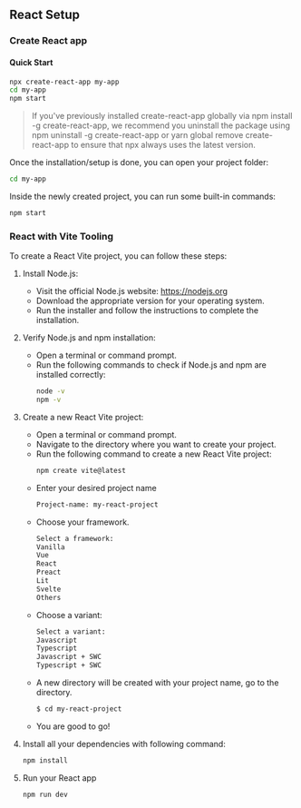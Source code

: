 ## React Setup

### Create React app

#### Quick Start

```bash
npx create-react-app my-app
cd my-app
npm start
```

> If you've previously installed create-react-app globally via npm install -g create-react-app, we recommend you uninstall the package using npm uninstall -g create-react-app or yarn global remove create-react-app to ensure that npx always uses the latest version.

Once the installation/setup is done, you can open your project folder:

```bash
cd my-app
```

Inside the newly created project, you can run some built-in commands:

```bash
npm start
```

### React with Vite Tooling

To create a React Vite project, you can follow these steps:

1. Install Node.js:
   - Visit the official Node.js website: https://nodejs.org
   - Download the appropriate version for your operating system.
   - Run the installer and follow the instructions to complete the installation.
1. Verify Node.js and npm installation:
   - Open a terminal or command prompt.
   - Run the following commands to check if Node.js and npm are installed correctly:
     ```bash
     node -v
     npm -v
     ```
1. Create a new React Vite project:

   - Open a terminal or command prompt.
   - Navigate to the directory where you want to create your project.
   - Run the following command to create a new React Vite project:
     ```bash
     npm create vite@latest
     ```
   - Enter your desired project name
     ```bash
     Project-name: my-react-project
     ```
   - Choose your framework.
     ```bash
     Select a framework:
     Vanilla
     Vue
     React
     Preact
     Lit
     Svelte
     Others
     ```
   - Choose a variant:
     ```bash
     Select a variant:
     Javascript
     Typescript
     Javascript + SWC
     Typescript + SWC
     ```
   - A new directory will be created with your project name, go to the directory.
     ```bash
     $ cd my-react-project
     ```
   - You are good to go!

1. Install all your dependencies with following command:
   ```bash
   npm install
   ```
1. Run your React app
   ```bash
   npm run dev
   ```
